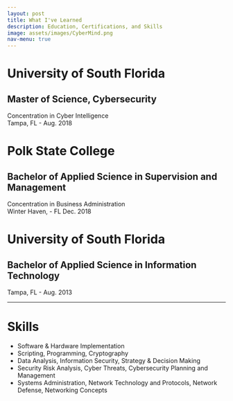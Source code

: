 ```yaml
---
layout: post
title: What I've Learned
description: Education, Certifications, and Skills
image: assets/images/CyberMind.png
nav-menu: true
---
```

  <div class="content">
    <h1>University of South Florida</h1>
    <h2>Master of Science, Cybersecurity</h2>
      <p>Concentration in Cyber Intelligence <br>Tampa, FL - Aug. 2018</p>
    <h1>Polk State College</h1>
    <h2>Bachelor of Applied Science in Supervision and Management</h2>
      <p>Concentration in Business Administration <br>Winter Haven, - FL Dec. 2018</p>
    <h1>University of South Florida</h1>
    <h2>Bachelor of Applied Science in Information Technology</h2>
        <p>Tampa, FL - Aug. 2013</p>
<hr>
<h1>Skills</h1>
<ul>
    <li>Software & Hardware Implementation </li>
    <li>Scripting, Programming, Cryptography </li>
    <li>Data Analysis, Information Security, Strategy & Decision Making</li>
    <li>Security Risk Analysis, Cyber Threats, Cybersecurity Planning and Management</li>
    <li>Systems Administration,  Network Technology and Protocols, Network Defense, Networking Concepts</li>
</ul>

